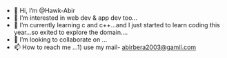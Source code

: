 - 👋 Hi, I’m @Hawk-Abir
- 👀 I’m interested in web dev & app dev too...
- 🌱 I’m currently learning c and c++...and I just started to learn coding this year...so exited to explore the domain....
- 💞️ I’m looking to collaborate on ...
- 📫 How to reach me ...1) use my mail- abirbera2003@gamil.com

<!---
Hawk-Abir/Hawk-Abir is a ✨ special ✨ repository because its `README.md` (this file) appears on your GitHub profile.
You can click the Preview link to take a look at your changes.
--->

